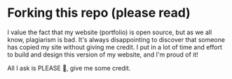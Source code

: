 # Forking this repo (please read)

I value the fact that my website (portfolio) is open source, but as we all know, plagiarism is bad. It's always disappointing to discover that someone has copied my site without giving me credit. 
I put in a lot of time and effort to build and design this version of my website, and I'm proud of it! 

All I ask is PLEASE 🥺, give me some credit.


